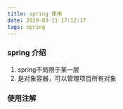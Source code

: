 ```yaml
---
title: spring 使用
date: 2019-03-11 17:12:17
tags: spring
---
```


<!--more-->

### spring 介绍

1. spring不局限于某一层
2. 是对象容器，可以管理项目所有对象

### 使用注解

